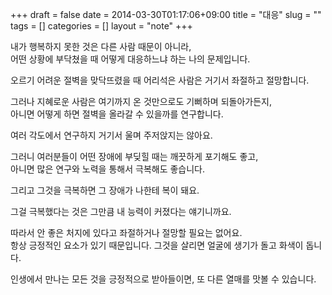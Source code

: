 +++ 
draft = false
date = 2014-03-30T01:17:06+09:00
title = "대응"
slug = "" 
tags = []
categories = []
layout = "note"
+++

내가 행복하지 못한 것은 다른 사람 때문이 아니라,  
어떤 상황에 부닥쳤을 때 어떻게 대응하느냐 하는 나의 문제입니다.

오르기 어려운 절벽을 맞닥뜨렸을 때 어리석은 사람은 거기서 좌절하고 절망합니다.

그러나 지혜로운 사람은 여기까지 온 것만으로도 기뻐하며 되돌아가든지,  
아니면 어떻게 하면 절벽을 올라갈 수 있을까를 연구합니다.

여러 각도에서 연구하지 거기서 울며 주저앉지는 않아요.

그러니 여러분들이 어떤 장애에 부딪힐 때는 깨끗하게 포기해도 좋고,  
아니면 많은 연구와 노력을 통해서 극복해도 좋습니다.

그리고 그것을 극복하면 그 장애가 나한테 복이 돼요.

그걸 극복했다는 것은 그만큼 내 능력이 커졌다는 얘기니까요.

따라서 안 좋은 처지에 있다고 좌절하거나 절망할 필요는 없어요.  
항상 긍정적인 요소가 있기 때문입니다.
그것을 살리면 얼굴에 생기가 돌고 화색이 돕니다.

인생에서 만나는 모든 것을 긍정적으로 받아들이면, 또 다른 열매를 맛볼 수 있습니다.
